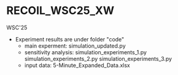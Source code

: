 # RECOIL_WSC25_XW
WSC'25

 - Experiment results are under folder "code"
    - main experment: simulation_updated.py
    - sensitivity analysis: simulation_experiments_1.py simulation_experiments_2.py simulation_experiments_3.py
    - input data: 5-Minute_Expanded_Data.xlsx